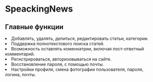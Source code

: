 # SpeackingNews

## Главные функции ##
<li> Добавлять, удалять, делиться, редактировать статьи, категории.
<li> Поддержка полнотекстового поиска статей.
<li> Возможность оставлять коменнатрии, включая пост-ответный комментарий.
<li> Регистрироваться, авторизовываться на сайте.
<li> Восстановление пароля, с помощью почты.
<li> Настройки профиля, смена фотографии пользователя, пароля, логина, почты.
